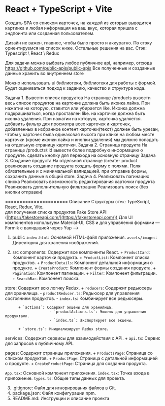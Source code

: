 # React + TypeScript + Vite

Создать SPA со списком карточек, на каждой из которых выводится картинка и любая информация на ваш вкус, которая пришла с эндпоинта или созданная пользователем. 

Дизайн не важен, главное, чтобы было просто и аккуратно. По стэку ориентируемся на список ниже. Остальные решения на вас. 
Стэк: Typescript \ React \ Redux 

Для задачи можно выбрать любое публичное api, например, отсюда https://github.com/public-apis/public-apis 
Все полученные и созданные данные хранить во внутреннем store

Можно использовать ui библиотеки, библиотеки для работы с формой. 
Будет оцениваться подход к заданию, качество и структура кода.

Задача 1. Вывести список продуктов
На странице /products 
вывести весь список продуктов на карточке должна быть иконка лайка. При нажатии на которую, ставится или убирается like. Иконка должна подкрашиваться, когда проставлен like. 
на карточке должна быть иконка удаления. При нажатии на которую, карточка удаляется.
добавить фильтр для просмотра всех карточек и карточек, добавленных в избранное
контент карточки(текст) должен быть урезан, чтобы у карточек была одинаковая высота
при клике на любом месте карточки (кроме иконки лайка и кнопки удаления) мы должно попадать на отдельную страницу карточки.
Задача 2. Страница продукта
На странице /products/:id 
вывести более подробную информацию о продукте. 
сделать кнопку для перехода на основную страницу
Задача 3. Создание продукта
На отдельной странице /create- product реализовать создание продукта
создать форму с полями. Поля обязательные и с минимальной валидацией.
при отправке формы, сохранить данные в общий store.
Задача 4.
Реализовать пагинацию списка
Реализовать возможность редактирования карточки продукта
Реализовать дополнительную фильтрацию
Реализовать поиск (без кнопки отправки)



====================== Описание Структуры
стек: TypeScript, React, Redux, Vite.  
для получения списка продуктов Fake Store API ([https://fakestoreapi.com/](https://fakestoreapi.com/)) 
Для UI компонентов используем Material-UI, СSS и 
для управления формами — Formik с валидацией через Yup -->


1. public
   `index.html`: Основной HTML-файл приложения.
   `assets/images`: Директория для хранения изображений.
        
2. src
  components: Содержит все компоненты React.
          + `ProductCard`: Компонент карточки продукта.
          + `ProductList`: Компонент списка продуктов.
          + `ProductDetails`: Компонент детальной информации о продукте.
          + `CreateProduct`: Компонент формы создания продукта.
          + `Pagination`: Компонент пагинации.
          + `Filter`: Компонент фильтрации.
          + `SearchBar`: Компонент поиска.
                
  store: Содержит всю логику Redux.
          + `reducers`: Содержит редьюсеры для хранилища.
                        - `productReducer.ts`: Редьюсер для управления состоянием продуктов.
                        - `index.ts`: Комбинирует все редьюсеры.
                        
          + `actions`: Содержит экшены для хранилища.
                        - `productActions.ts`: Экшены для управления продуктами.
                        - `index.ts`: Экспортирует все экшены.
                        
          + `store.ts`: Инициализирует Redux store.
                
  services: Содержит сервисы для взаимодействия с API.
          + `api.ts`: Сервис для запросов к публичному API.
                
  pages: Содержит страницы приложения.
          + `ProductsPage`: Страница со списком продуктов.
          + `ProductPage`: Страница с детальной информацией о продукте.
          + `CreateProductPage`: Страница для создания продукта.
                
   `App.tsx`: Основной компонент приложения.
   `index.tsx`: Точка входа в приложение.
  `types.ts`: Общие типы данных для проекта.
        
3. .gitignore: Файл для игнорирования файлов в Git.
4. package.json: Файл конфигурации npm.
5. README.md: Инструкции и описание проекта